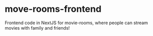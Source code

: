 # move-rooms-frontend
Frontend code in NextJS for movie-rooms, where people can stream movies with family and friends!
